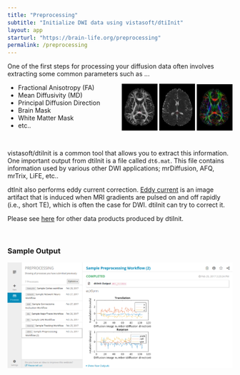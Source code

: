 ```yaml
---
title: "Preprocessing"
subtitle: "Initialize DWI data using vistasoft/dtiInit"
layout: app
starturl: "https://brain-life.org/preprocessing"
permalink: /preprocessing
---
```


One of the first steps for processing your diffusion data often involves extracting some 
common parameters such as ...

<div style="float: right;">
    <!--<img src="/images/preprocessing/t1.jpg" width="80px;">-->
    <img src="/images/preprocessing/fa.jpg" width="80px;">
    <img src="/images/preprocessing/md.jpg" width="80px;">
    <img src="/images/preprocessing/vector.jpg" width="80px">
</div>

* Fractional Anisotropy (FA)
* Mean Diffusivity (MD)
* Principal Diffusion Direction
* Brain Mask
* White Matter Mask
* etc..
<br clear="both">

vistasoft/dtiInit is a common tool that allows you to extract this information.
One important output from dtiInit is a file called `dt6.mat`. 
This file contains information used by various other DWI applications; mrDiffusion, AFQ, mrTrix, LiFE, etc..

dtInit also performs eddy current correction. [Eddy current](http://mri-q.com/eddy-current-problems.html) is 
an image artifact that is induced when MRI gradients are pulsed on and off rapidly (i.e., short TE), which is often the case for DWI. dtiInit can try to correct it.

Please see [here](https://github.com/vistalab/vistasoft/wiki/DWI-Files) for other data products produced by dtiInit.

<br>
<h3>Sample Output</h3>
<center>
<img src="/images/screenshots/dtiinit.png" class="screenshot">
</center>
<br>
